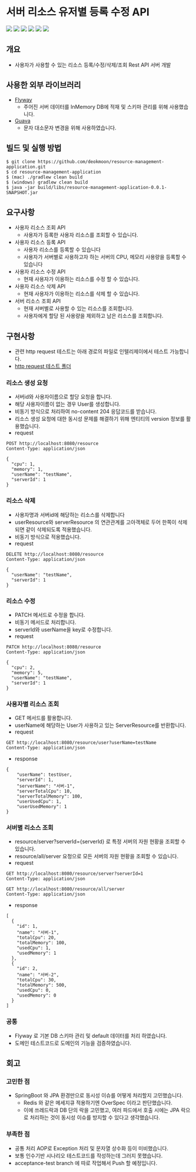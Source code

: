 # 서버 리소스 유저별 등록 수정 API

<img src="https://img.shields.io/badge/Java 17-6DB33F?style=for-the-badge&logo=java&logoColor=white">
<img src="https://img.shields.io/badge/JPA-6DB33F?style=for-the-badge&logo=spring&logoColor=white">
<img src="https://img.shields.io/badge/SpringBoot 3.1.5-6DB33F?style=for-the-badge&logo=springboot&logoColor=white">
<img src="https://img.shields.io/badge/JUnit5-25A162?style=for-the-badge&logo=junit5&logoColor=white">
<img src="https://img.shields.io/badge/H2-1E8CBE?style=for-the-badge&logo=h2&logoColor=white">
<img src="https://img.shields.io/badge/Gradle-02303A?style=for-the-badge&logo=gradle&logoColor=white">

## 개요
- 사용자가 사용할 수 있는 리소스 등록/수정/삭제/조회 Rest API 서버 개발


## 사용한 외부 라이브러리
- [Flyway](https://flywaydb.org/)
  - 주어진 서버 데이터를 InMemory DB에 적재 및 스키마 관리를 위해 사용했습니다.
- [Guava](https://github.com/google/guava)
     - 문자 대소문자 변경을 위해 사용하였습니다.

## 빌드 및 실행 방법
```shell
$ git clone https://github.com/deokmoon/resource-management-application.git
$ cd resource-management-application
$ (mac) ./gradlew clean build 
$ (windows) gradlew clean build
$ java -jar build/libs/resource-management-application-0.0.1-SNAPSHOT.jar
```

## 요구사항
- 사용자 리소스 조회 API
  - 사용자가 등록한 사용자 리소스를 조회할 수 있습니다.
- 사용자 리소스 등록 API
  - 사용자 리소스를 등록할 수 있습니다
  - 사용자가 서버별로 사용하고자 하는 서버의 CPU, 메모리 사용량을 등록할 수 있습니다
- 사용자 리소스 수정 API
  - 현재 사용자가 이용하는 리소스를 수정 할 수 있습니다.
- 사용자 리소스 삭제 API
  - 현재 사용자가 이용하는 리소스를 삭제 할 수 있습니다.
- 서버 리소스 조회 API
  - 현재 서버별로 사용할 수 있는 리소스를 조회합니다.
  - 사용자에게 할당 된 사용량을 제외하고 남은 리소스를 조회합니다.

## 구현사항
- 관련 http request 테스트는 아래 경로의 파일로 인텔리제이에서 테스트 가능합니다.
- [http request 테스트 폴더](./http)
### 리소스 생성 요청
- 서버id와 사용자이름으로 할당 요청을 합니다.
- 해당 사용자이름이 없는 경우 User를 생성합니다.
- 비동기 방식으로 처리하여 no-content 204 응답코드를 받습니다.
- 리소스 생성 요청에 대한 동시성 문제를 해결하기 위해 엔티티의 version 정보를 활용했습니다.
- request
~~~ http request
POST http://localhost:8080/resource
Content-Type: application/json

{
  "cpu": 1,
  "memory": 1,
  "userName": "testName",
  "serverId": 1
}
~~~
### 리소스 삭제
- 사용자명과 서버id에 해당하는 리소스를 삭제합니다
- userResource와 serverResource 의 연관관계를 고아객체로 두어 한쪽이 삭제되면 같이 삭제되도록 적용했습니다.
- 비동기 방식으로 적용했습니다.
- request
~~~ http request
DELETE http://localhost:8080/resource
Content-Type: application/json

{
  "userName": "testName",
  "serverId": 1
}
~~~

### 리소스 수정
- PATCH 메서드로 수정을 합니다.
- 비동기 메서드로 처리합니다.
- serverId와 userName을 key로 수정합니다.
- request
~~~ http request
PATCH http://localhost:8080/resource
Content-Type: application/json

{
  "cpu": 2,
  "memory": 5,
  "userName": "testName",
  "serverId": 1
}
~~~

### 사용자별 리소스 조회
- GET 메서드를 활용합니다.
- userName에 해당하는 User가 사용하고 있는 ServerResource를 반환합니다.
- request
~~~http request
GET http://localhost:8080/resource/user?userName=testName
Content-Type: application/json
~~~
- response
~~~http request
{
    "userName": testUser,
    "serverId": 1,
    "serverName": "서버-1",
    "serverTotalCpu": 10,
    "serverTotalMemory": 100,
    "userUsedCpu": 1,
    "userUsedMemory": 1
}
~~~

### 서버별 리소스 조회
- resource/server?serverId={serverId} 로 특정 서버의 자원 현황을 조회할 수 있습니다.
- resource/all/server 요청으로 모든 서버의 자원 현황을 조회할 수 있습니다. 
- request
~~~http request
GET http://localhost:8080/resource/server?serverId=1
Content-Type: application/json

GET http://localhost:8080/resource/all/server
Content-Type: application/json
~~~
- response
~~~ http request
[
  {
    "id": 1,
    "name": "서버-1",
    "totalCpu": 20,
    "totalMemory": 100,
    "usedCpu": 1,
    "usedMemory": 1
  },
  {
    "id": 2,
    "name": "서버-2",
    "totalCpu": 30,
    "totalMemory": 500,
    "usedCpu": 0,
    "usedMemory": 0
  }
]
~~~
### 공통
- Flyway 로 기본 DB 스키마 관리 및 default 데이터를 처리 하였습니다.
- 도메인 테스트코드로 도메인의 기능을 검증하였습니다.

## 회고
### 고민한 점
- SpringBoot 와 JPA 환경만으로 동시성 이슈를 어떻게 처리할지 고민했습니다.
  - Redis 와 같은 메세지큐 적용하기엔 OverSpec 이라고 판단했습니다.
  - 이에 쓰레드락과 DB 단의 락을 고민했고, 여러 파드에서 호출 시에는 JPA 락으로 처리하는 것이 동시성 이슈를 방지할 수 있다고 생각했습니다.
### 부족한 점
- 공통 처리 AOP로 Exception 처리 및 문자열 상수화 등이 미비했습니다.
- 보통 인수기반 시나리오 테스트코드를 작성하는데 그러지 못했습니다.
- acceptance-test branch 에 따로 작업해서 Push 할 예정입니다.